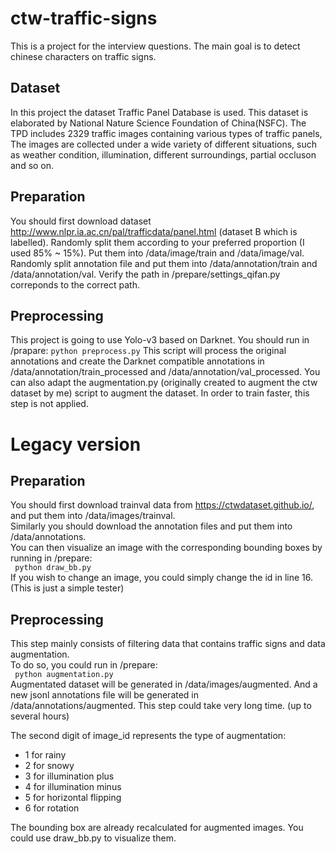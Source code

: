 # ctw-traffic-signs
This is a project for the interview questions. The main goal is to detect chinese characters on traffic signs.
## Dataset
In this project the dataset Traffic Panel Database is used. This dataset is elaborated by National Nature Science Foundation of China(NSFC). 
The TPD includes 2329 traffic images containing various types of traffic panels, The images are collected under a wide variety of different situations, such as weather condition, illumination, different surroundings, partial occluson and so on.

## Preparation
You should first download dataset http://www.nlpr.ia.ac.cn/pal/trafficdata/panel.html (dataset B which is labelled).
Randomly split them according to your preferred proportion (I used 85% ~ 15%). Put them into /data/image/train and /data/image/val.
Randomly split annotation file and put them into /data/annotation/train and /data/annotation/val.
Verify the path in /prepare/settings_qifan.py correponds to the correct path.

## Preprocessing
This project is going to use Yolo-v3 based on Darknet. You should run in /prapare:
``` python preprocess.py ```
This script will process the original annotations and create the Darknet compatible annotations in /data/annotation/train_processed and /data/annotation/val_processed.
You can also adapt the augmentation.py (originally created to augment the ctw dataset by me) script to augment the dataset. In order to train faster, this step is not applied.





# Legacy version
## Preparation
You should first download trainval data from https://ctwdataset.github.io/, and put them into /data/images/trainval.  
Similarly you should download the annotation files and put them into /data/annotations.  
You can then visualize an image with the corresponding bounding boxes by running in /prepare:  
```  python draw_bb.py  ```  
If you wish to change an image, you could simply change the id in line 16. (This is just a simple tester)
  
## Preprocessing
This step mainly consists of filtering data that contains traffic signs and data augmentation.  
To do so, you could run in /prepare:  
```  python augmentation.py  ```  
Augmentated dataset will be generated in /data/images/augmented. And a new jsonl annotations file will be generated in /data/annotations/augmented. This step could take very long time. (up to several hours) 
  
The second digit of image_id represents the type of augmentation:  
- 1 for rainy
- 2 for snowy
- 3 for illumination plus
- 4 for illumination minus
- 5 for horizontal flipping
- 6 for rotation
  
 The bounding box are already recalculated for augmented images. You could use draw_bb.py to visualize them.
